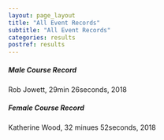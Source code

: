 ```yaml
---
layout: page_layout
title: "All Event Records"
subtitle: "All Event Records"
categories: results
postref: results
---
```


#####  Male Course Record

Rob Jowett, 29min 26seconds, 2018

#####  Female Course Record

Katherine Wood, 32 minues 52seconds, 2018